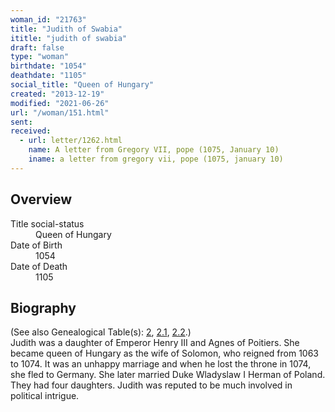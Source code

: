 ```yaml
---
woman_id: "21763"
title: "Judith of Swabia"
ititle: "judith of swabia"
draft: false
type: "woman"
birthdate: "1054"
deathdate: "1105"
social_title: "Queen of Hungary"
created: "2013-12-19"
modified: "2021-06-26"
url: "/woman/151.html"
sent:
received:
  - url: letter/1262.html
    name: A letter from Gregory VII, pope (1075, January 10)
    iname: a letter from gregory vii, pope (1075, january 10)
---
```

<h2 class="mt-4">Overview</h2><dt>Title social-status</dt><dd>Queen of Hungary</dd><dt>Date of Birth</dt><dd>1054</dd><dt>Date of Death</dt><dd>1105</dd><h2 class="mt-4">Biography</h2>(See also Genealogical Table(s): <a href="https://epistolae.ctl.columbia.edu/content/genealogy-henry#n151">2</a>, <a href="https://epistolae.ctl.columbia.edu/content/genealogy-conrad#n151">2.1</a>, <a href="https://epistolae.ctl.columbia.edu/content/genealogy-mieszko#n151">2.2</a>.)<br><del></del>Judith was a daughter of Emperor Henry III and Agnes of Poitiers.  She became queen of Hungary as the wife of Solomon, who reigned from 1063 to 1074.  It was an unhappy marriage and when he lost the throne in 1074, she fled to Germany.  She later married Duke Wladyslaw I Herman of Poland.  They had four daughters.  Judith was reputed to be much involved in political intrigue.
